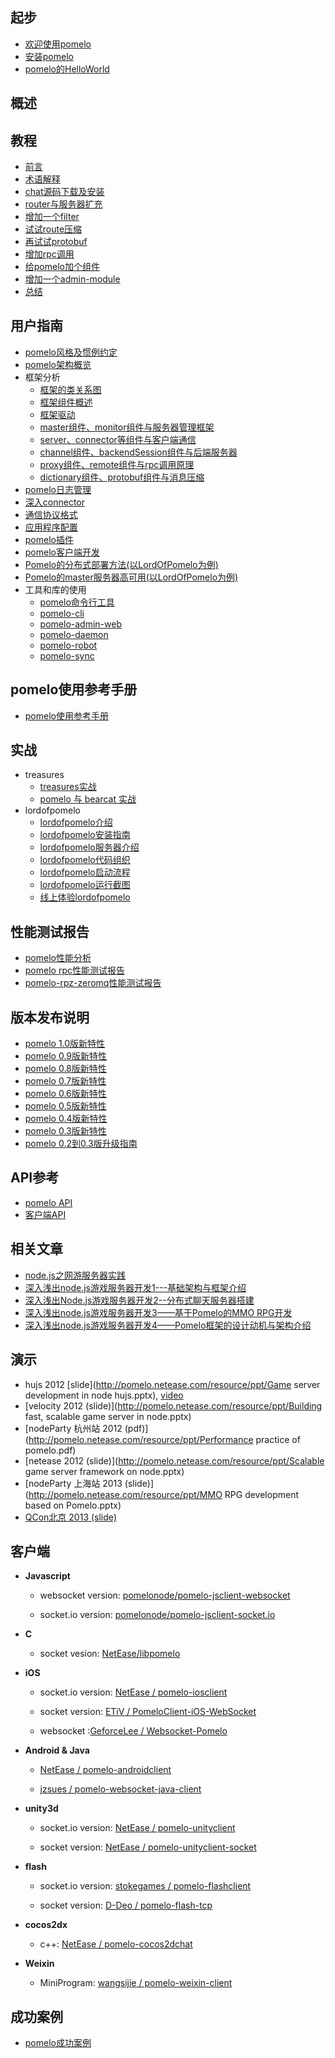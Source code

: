 起步
--------
*  [欢迎使用pomelo](欢迎使用pomelo "欢迎使用pomelo")
*  [安装pomelo](安装pomelo "安装pomelo")
*  [pomelo的HelloWorld](pomelo的HelloWorld "hello world")

概述
----------


教程
------------------
* [前言](前言 "前言")
* [术语解释](术语解释 "术语解释")
* [chat源码下载及安装](chat源码下载与安装 "chat源码下载与安装")
* [router与服务器扩充](扩充服务器 "扩充服务器")
* [增加一个filter](增加filter "增加filter")
* [试试route压缩](试试route压缩 "试试route压缩")
* [再试试protobuf](protobuf压缩 "再试试protobuf")
* [增加rpc调用](增加rpc调用 "增加rpc调用")
* [给pomelo加个组件](给pomelo加个组件 "给pomelo加个组件")
* [增加一个admin-module](增加admin-module  "增加一个admin-module")
* [总结](总结 "chat总结")

用户指南
-----------------
* [pomelo风格及惯例约定](风格与约定 "风格与约定")
* [pomelo架构概览](pomelo架构概览)
* 框架分析
  -  [框架的类关系图](框架类关系图 "框架类关系图")
  -  [框架组件概述](组件概述 "组件概述")
  -  [框架驱动](框架驱动 "框架驱动")
  -  [master组件、monitor组件与服务器管理框架](服务器管理框架 "服务器管理")
  -  [server、connector等组件与客户端通信](与客户端通信 "客户端连接管理")
  -  [channel组件、backendSession组件与后端服务器](后端服务器 "后端服务器")
  -  [proxy组件、remote组件与rpc调用原理](rpc调用原理 "rpc调用")
  -  [dictionary组件、protobuf组件与消息压缩](消息压缩  "dict与route压缩")
* [pomelo日志管理](pomelo日志管理 "pomelo日志")
* [深入connector](connector实现 "connector支持")
* [通信协议格式](协议格式 "底层通信格式")
* [应用程序配置](应用程序配置 "应用程序配置")
* [pomelo插件](https://github.com/NetEase/pomelo/wiki/plugin%E6%96%87%E6%A1%A3)
* [pomelo客户端开发](pomelo客户端开发 "pomelo客户端应用")
* [Pomelo的分布式部署方法(以LordOfPomelo为例)](Pomelo的分布式部署方法)
* [Pomelo的master服务器高可用(以LordOfPomelo为例)](Pomelo的master服务器高可用)
* 工具和库的使用
  -  [pomelo命令行工具](pomelo命令行工具使用 "pomelo命令行使用")
  -  [pomelo-cli](pomelo-cli使用 "pomelo-cli使用")
  -  [pomelo-admin-web](pomelo-admin-web工具的使用 "pomelo-admin-web工具的使用")
  -  [pomelo-daemon](pomelo-daemon的使用 "pomelo-daemon的使用")
  -  [pomelo-robot](PomeloRobot-使用文档 "pomelo-robot使用")
  -  [pomelo-sync](PomeloSync-使用文档 "pomelo-sync使用")

pomelo使用参考手册
----------------
* [pomelo使用参考手册](https://github.com/NetEase/pomelo/wiki/Pomelo%E4%BD%BF%E7%94%A8%E5%8F%82%E8%80%83%E6%89%8B%E5%86%8C)

实战
----------------

*  treasures
    * [treasures实战](Treasures-介绍)
    * [pomelo 与 bearcat 实战](https://github.com/bearcatnode/treasures)
*  lordofpomelo
    - [lordofpomelo介绍](LordOfPomelo-介绍) 
    - [lordofpomelo安装指南](LordOfPomelo-安装指南)
    - [lordofpomelo服务器介绍](LordOfPomelo-服务器介绍)
    - [lordofpomelo代码组织](LordOfPomelo-代码组织)
    - [lordofpomelo启动流程](LordOfPomelo-启动流程)
    - [lordofpomelo运行截图](http://pomelo.netease.com/demo.html)
    - [线上体验lordofpomelo](http://pomelo.netease.com/lordofpomelo/)

性能测试报告
----------------
* [pomelo性能分析](Pomelo-性能测试 "pomelo性能分析")
* [pomelo rpc性能测试报告](https://github.com/NetEase/pomelo/wiki/pomelo-rpc%E6%80%A7%E8%83%BD%E6%B5%8B%E8%AF%95%E6%8A%A5%E5%91%8A)
* [pomelo-rpz-zeromq性能测试报告](https://github.com/NetEase/pomelo/wiki/pomelo-rpc-zeromq%E6%80%A7%E8%83%BD%E6%B5%8B%E8%AF%95%E6%8A%A5%E5%91%8A)

版本发布说明
------------------
* [pomelo 1.0版新特性](https://github.com/NetEase/pomelo/wiki/pomelo-1.0%E6%96%B0%E7%89%B9%E6%80%A7)
* [pomelo 0.9版新特性](https://github.com/NetEase/pomelo/wiki/pomelo-0.9%E6%96%B0%E7%89%B9%E6%80%A7)
* [pomelo 0.8版新特性](https://github.com/NetEase/pomelo/wiki/pomelo-0.8%E6%96%B0%E7%89%B9%E6%80%A7)
* [pomelo 0.7版新特性](https://github.com/NetEase/pomelo/wiki/pomelo-0.7%E7%89%88%E6%96%B0%E7%89%B9%E6%80%A7)
* [pomelo 0.6版新特性](https://github.com/NetEase/pomelo/wiki/pomelo-0.6%E7%89%88%E6%96%B0%E7%89%B9%E6%80%A7)
* [pomelo 0.5版新特性](https://github.com/NetEase/pomelo/wiki/Pomelo-0.5%E6%96%B0%E7%89%B9%E6%80%A7)
* [pomelo 0.4版新特性](https://github.com/NetEase/pomelo/wiki/Pomelo-0.4%E6%96%B0%E7%89%B9%E6%80%A7)
* [pomelo 0.3版新特性](https://github.com/NetEase/pomelo/wiki/Pomelo-0.3新特性)
* [pomelo 0.2到0.3版升级指南](https://github.com/NetEase/pomelo/wiki/Pomelo-0.2到0.3升级指南)

API参考
-----------------
* [pomelo API](http://pomelo.netease.com/api.html "pomelo API")
* [客户端API](pomelo客户端开发#web端api简介 "pomelo 客户端开发")

相关文章
-----------------

* [node.js之网游服务器实践](http://www.infoq.com/cn/articles/nodeJs-online-game)
* [深入浅出node.js游戏服务器开发1---基础架构与框架介绍](http://www.infoq.com/cn/articles/game-server-development-1)
* [深入浅出Node.js游戏服务器开发2--分布式聊天服务器搭建](http://www.infoq.com/cn/articles/game-server-development-2)
* [深入浅出node.js游戏服务器开发3——基于Pomelo的MMO RPG开发](http://www.infoq.com/cn/articles/game-server-development-3)
* [深入浅出node.js游戏服务器开发4——Pomelo框架的设计动机与架构介绍](http://www.infoq.com/cn/articles/design-motivation-and-introduction-of-Pomelo-framework)

演示
----------

* hujs 2012 [slide](http://pomelo.netease.com/resource/ppt/Game server development in node hujs.pptx),   [video](http://www.infoq.com/cn/presentations/Game-Server-node)
* [velocity 2012 (slide)](http://pomelo.netease.com/resource/ppt/Building fast, scalable game server in node.pptx)
* [nodeParty 杭州站 2012 (pdf)](http://pomelo.netease.com/resource/ppt/Performance practice of pomelo.pdf)
* [netease 2012 (slide)](http://pomelo.netease.com/resource/ppt/Scalable game server framework on node.pptx)
* [nodeParty 上海站 2013 (slide)](http://pomelo.netease.com/resource/ppt/MMO RPG development based on Pomelo.pptx)
* [QCon北京 2013 (slide)](http://vdisk.weibo.com/s/zcoJj)

客户端
--------------

* **Javascript**

   * websocket version: [pomelonode/pomelo-jsclient-websocket](https://github.com/pomelonode/pomelo-jsclient-websocket) 

   * socket.io version: [pomelonode/pomelo-jsclient-socket.io](https://github.com/pomelonode/pomelo-jsclient-socket.io) 

* **C**

   * socket vesion: [NetEase/libpomelo](https://github.com/NetEase/libpomelo/)

* **iOS**

   * socket.io version: [NetEase / pomelo-iosclient](https://github.com/NetEase/pomelo-iosclient)

   * socket version: [ETiV / PomeloClient-iOS-WebSocket](https://github.com/ETiV/PomeloClient-iOS-WebSocket)

   * websocket :[GeforceLee / Websocket-Pomelo](https://github.com/GeforceLee/Websocket-Pomelo)

* **Android & Java**

   * [NetEase / pomelo-androidclient](https://github.com/NetEase/pomelo-androidclient)

   * [jzsues / pomelo-websocket-java-client](https://github.com/jzsues/pomelo-websocket-java-client)

* **unity3d**

   * socket.io version: [NetEase / pomelo-unityclient](https://github.com/NetEase/pomelo-unityclient)

   * socket version: [NetEase / pomelo-unityclient-socket](https://github.com/NetEase/pomelo-unityclient-socket)

* **flash**

   * socket.io version: [stokegames / pomelo-flashclient](https://github.com/stokegames/pomelo-flashclient)

   * socket version: [D-Deo / pomelo-flash-tcp](https://github.com/D-Deo/pomelo-flash-tcp)

* **cocos2dx**

  * c++: [NetEase / pomelo-cocos2dchat](https://github.com/NetEase/pomelo-cocos2dchat)

* **Weixin**

  * MiniProgram: [wangsijie / pomelo-weixin-client](https://github.com/wangsijie/pomelo-weixin-client)

成功案例
--------------

* [pomelo成功案例](https://github.com/NetEase/pomelo/wiki/Pomelo%E6%88%90%E5%8A%9F%E6%A1%88%E4%BE%8B)